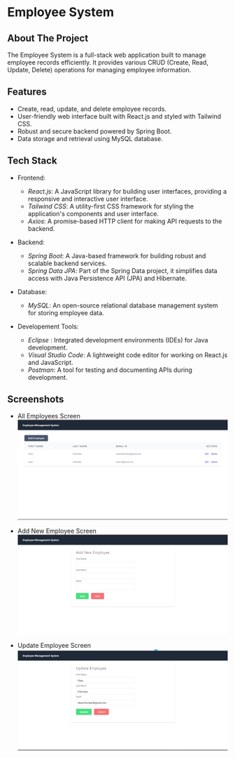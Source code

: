 # Employee System

## About The Project

The Employee System is a full-stack web application built to manage employee records efficiently. It provides various CRUD (Create, Read, Update, Delete) operations for managing employee information.

## Features

- Create, read, update, and delete employee records.
- User-friendly web interface built with React.js and styled with Tailwind CSS.
- Robust and secure backend powered by Spring Boot.
- Data storage and retrieval using MySQL database.

## Tech Stack

- Frontend:
  - _React.js_: A JavaScript library for building user interfaces, providing a responsive and interactive user interface.
  - _Tailwind CSS_: A utility-first CSS framework for styling the application's components and user interface.
  - _Axios_: A promise-based HTTP client for making API requests to the backend.

- Backend:
  - _Spring Boot_: A Java-based framework for building robust and scalable backend services.
  - _Spring Data JPA_: Part of the Spring Data project, it simplifies data access with Java Persistence API (JPA) and Hibernate.

- Database:
  - _MySQL_: An open-source relational database management system for storing employee data.

- Developement Tools:
  - _Eclipse_ : Integrated development environments (IDEs) for Java development.
  - _Visual Studio Code_: A lightweight code editor for working on React.js and JavaScript.
  - _Postman_: A tool for testing and documenting APIs during development.

## Screenshots

- All Employees Screen
![All Employees Screen](screenshots/1.png)

- Add New Employee Screen 
![Add New Employee Screen](screenshots/2.png)

- Update Employee Screen
![Update Employee Screen](screenshots/3.png)




